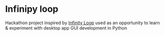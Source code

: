 # Infinipy loop

Hackathon project inspired by [Infinity Loop](https://apps.apple.com/us/app/infinity-loop/id977028266) used as an opportunity to learn & experiment with desktop app GUI development in Python
